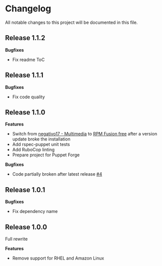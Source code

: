 # Changelog

All notable changes to this project will be documented in this file.

## Release 1.1.2

**Bugfixes**
- Fix readme ToC

## Release 1.1.1

**Bugfixes**
- Fix code quality

## Release 1.1.0

**Features**
- Switch from [negativo17 - Multimedia](https://negativo17.org/multimedia/) to [RPM Fusion free](https://rpmfusion.org/) after a version update broke the installation
- Add rspec-puppet unit tests
- Add RuboCop linting
- Prepare project for Puppet Forge

**Bugfixes**
- Code partially broken after latest release [\#4](https://github.com/Jarodiv/puppet-ffmpeg/issues/4)

## Release 1.0.1

**Bugfixes**
- Fix dependency name

## Release 1.0.0

Full rewrite

**Features**
- Remove support for RHEL and Amazon Linux